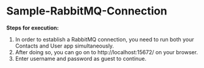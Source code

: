 # Sample-RabbitMQ-Connection

**Steps for execution:**
1. In order to establish a RabbitMQ connection, you need to run both your Contacts and User app simultaneously.
2. After doing so, you can go on to http://localhost:15672/ on your browser.
3. Enter username and password as guest to continue.
